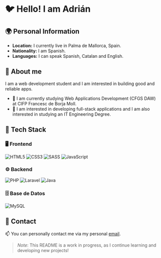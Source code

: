 # 🐦 Hello! I am Adrián

## 🌍 Personal Information
- **Location:** I currently live in Palma de Mallorca, Spain.
- **Nationality:** I am Spanish.
- **Languages:** I can speak Spanish, Catalan and English.

## 🔎 About me
I am a web development student and I am interested in building good and reliable apps.
- 🔭 I am currently studying Web Applications Development (CFGS DAW) at CIFP Francesc de Borja Moll.
- 🌱 I am interested in developing full-stack applications and I am also interested in studying an IT Engineering Degree.

## 🚀 Tech Stack  

### 🖥️ Frontend  
![HTML5](https://img.shields.io/badge/HTML5-E34F26?style=for-the-badge&logo=html5&logoColor=white)
![CSS3](https://img.shields.io/badge/CSS3-1572B6?style=for-the-badge&logo=css3&logoColor=white)
![SASS](https://img.shields.io/badge/SCSS-CC6699?style=for-the-badge&logo=sass&logoColor=white)
![JavaScript](https://img.shields.io/badge/JavaScript-F7DF1E?style=for-the-badge&logo=javascript&logoColor=black)

### ⚙️ Backend  
![PHP](https://img.shields.io/badge/PHP-777BB4?style=for-the-badge&logo=php&logoColor=white)
![Laravel](https://img.shields.io/badge/Laravel-FF2D20?style=for-the-badge&logo=laravel&logoColor=white)
![Java](https://img.shields.io/badge/Java-007396?style=for-the-badge&logo=java&logoColor=white)

### 🗄️ Base de Datos  
![MySQL](https://img.shields.io/badge/MySQL-4479A1?style=for-the-badge&logo=mysql&logoColor=white)

## 🧾 Contact
📫 You can personally contact me via my personal [email](mailto:adriancalagamba@gmail.com).

> *Note*: This README is a work in progress, as I continue learning and developing new projects!
